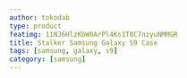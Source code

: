```yaml
---
author: tokodab
type: product
featimg: 11NJ6HlzKbW0ArPl4Ks1T8C7nzyuNMMGR
title: Stalker Samsung Galaxy S9 Case
tags: [samsung, galaxy, s9]
category: [samsung]
---
```

